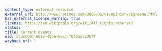 ```yaml
---
content_type: external-resource
external_url: http://www.nytimes.com/2008/06/01/opinion/01greene.html
has_external_license_warning: true
license: https://en.wikipedia.org/wiki/All_rights_reserved
status: ''
title: Current events
uid: 2c3c60ed-6010-48b6-881c-f0ab5d7236ff
wayback_url: ''
---
```

